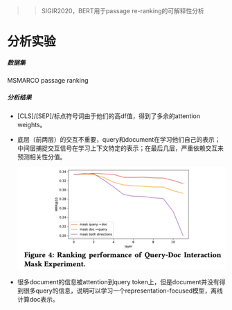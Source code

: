> > SIGIR2020，BERT用于passage re-ranking的可解释性分析

# 分析实验

##### 数据集

MSMARCO passage ranking

##### 分析结果

- [CLS]/[SEP]/标点符号词由于他们的高df值，得到了多余的attention weights。

- 底层（前两层）的交互不重要，query和document在学习他们自己的表示；中间层捕捉交互信号在学习上下文特定的表示；在最后几层，严重依赖交互来预测相关性分值。

  <img src="../../images/image-20200923142854083.png" alt="image-20200923142854083" style="zoom:50%;" />

- 很多document的信息被attention到query token上，但是document并没有得到很多query的信息，说明可以学习一个representation-focused模型，离线计算doc表示。

